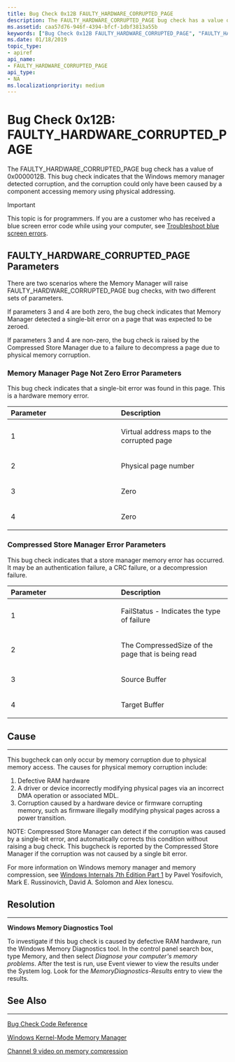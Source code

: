 ```yaml
---
title: Bug Check 0x12B FAULTY_HARDWARE_CORRUPTED_PAGE
description: The FAULTY_HARDWARE_CORRUPTED_PAGE bug check has a value of 0x0000012B. This bug check indicates that the Windows memory manager detected corruption, and the corruption could only have been caused by a component accessing memory using physical addressing. 
ms.assetid: caa57d76-946f-4394-bfcf-1dbf3813a55b
keywords: ["Bug Check 0x12B FAULTY_HARDWARE_CORRUPTED_PAGE", "FAULTY_HARDWARE_CORRUPTED_PAGE"]
ms.date: 01/18/2019
topic_type:
- apiref
api_name:
- FAULTY_HARDWARE_CORRUPTED_PAGE
api_type:
- NA
ms.localizationpriority: medium
---
```


# Bug Check 0x12B: FAULTY\_HARDWARE\_CORRUPTED\_PAGE

The FAULTY\_HARDWARE\_CORRUPTED\_PAGE bug check has a value of 0x0000012B. This bug check indicates that the Windows memory manager detected corruption, and the corruption could only have been caused by a component accessing memory using physical addressing.  

> [!IMPORTANT]
> This topic is for programmers. If you are a customer who has received a blue screen error code while using your computer, see [Troubleshoot blue screen errors](https://www.windows.com/stopcode).


## FAULTY\_HARDWARE\_CORRUPTED\_PAGE Parameters

There are two scenarios where the Memory Manager will raise FAULTY_HARDWARE_CORRUPTED_PAGE bug checks, with two different sets of parameters. 

If parameters 3 and 4 are both zero, the bug check indicates that Memory Manager detected a single-bit error on a page that was expected to be zeroed.

If parameters 3 and 4 are non-zero, the bug check is raised by the Compressed Store Manager due to a failure to decompress a page due to physical memory corruption.


### Memory Manager Page Not Zero Error Parameters 

This bug check indicates that a single-bit error was found in this page. This is a hardware memory error.

<table>
<colgroup>
<col width="50%" />
<col width="50%" />
</colgroup>
<thead>
<tr class="header">
<th align="left">Parameter</th>
<th align="left">Description</th>
</tr>
</thead>
<tbody>
<tr class="odd">
<td align="left"><p>1</p></td>
<td align="left"><p>Virtual address maps to the corrupted page</p></td>
</tr>
<tr class="even">
<td align="left"><p>2</p></td>
<td align="left"><p>Physical page number</p></td>
</tr>
<tr class="odd">
<td align="left"><p>3</p></td>
<td align="left"><p>Zero</p></td>
</tr>
<tr class="even">
<td align="left"><p>4</p></td>
<td align="left"><p>Zero</p></td>
</tr>
</tbody>
</table>


### Compressed Store Manager Error Parameters 

 This bug check indicates that a store manager memory error has occurred. It may be an authentication failure, a CRC failure, or a decompression failure.

<table>
<colgroup>
<col width="50%" />
<col width="50%" />
</colgroup>
<thead>
<tr class="header">
<th align="left">Parameter</th>
<th align="left">Description</th>
</tr>
</thead>
<tbody>
<tr class="odd">
<td align="left"><p>1</p></td>
<td align="left"><p>FailStatus - Indicates the type of failure</p></td>
</tr>
<tr class="even">
<td align="left"><p>2</p></td>
<td align="left"><p>The CompressedSize of the page that is being read</p></td>
</tr>
<tr class="odd">
<td align="left"><p>3</p></td>
<td align="left"><p>Source Buffer</p></td>
</tr>
<tr class="even">
<td align="left"><p>4</p></td>
<td align="left"><p>Target Buffer</p></td>
</tr>
</tbody>
</table>


## Cause
-----

This bugcheck can only occur by memory corruption due to physical memory access. The causes for physical memory corruption include:

1. Defective RAM hardware
2. A driver or device incorrectly modifying physical pages via an incorrect DMA operation or associated MDL.
3. Corruption caused by a hardware device or firmware corrupting memory, such as firmware illegally modifying physical pages across a power transition.

NOTE:  Compressed Store Manager can detect if the corruption was caused by a single-bit error, and automatically corrects this condition without raising a bug check. This bugcheck is reported by the Compressed Store Manager if the corruption was not caused by a single bit error.

For more information on Windows memory manager and memory compression, see [Windows Internals 7th Edition Part 1](/sysinternals/learn/windows-internals) by  Pavel Yosifovich, Mark E. Russinovich, David A. Solomon and Alex Ionescu.

## Resolution
-----

**Windows Memory Diagnostics Tool**

To investigate if this bug check is caused by defective RAM hardware, run the Windows Memory Diagnostics tool. In the control panel search box, type Memory, and then select *Diagnose your computer's memory problems*.‌ After the test is run, use Event viewer to view the results under the System log. Look for the *MemoryDiagnostics-Results* entry to view the results.

## See Also
----------

[Bug Check Code Reference](bug-check-code-reference2.md)

[Windows Kernel-Mode Memory Manager](../kernel/windows-kernel-mode-memory-manager.md)

[Channel 9 video on memory compression](https://channel9.msdn.com/Blogs/Seth-Juarez/Memory-Compression-in-Windows-10-RTM)